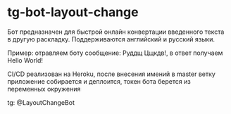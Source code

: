 # tg-bot-layout-change

Бот предназначен для быстрой онлайн конвертации введенного текста в другую раскладку.
Поддерживаются английский и русский языки.

Пример: отравляем боту сообщение: Руддщ Цщкдв!, в ответ получаем Hello World!

CI/CD реализован на Heroku, после внесения имений в master ветку приложение собирается и деплоится, токен бота берется
из переменных окружения

tg: @LayoutChangeBot